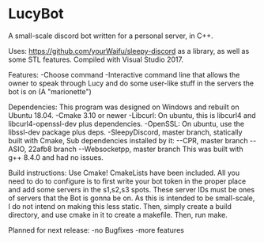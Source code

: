 # LucyBot
A small-scale discord bot written for a personal server, in C++.

Uses: https://github.com/yourWaifu/sleepy-discord as a library, as well as some STL features.
Compiled with Visual Studio 2017.

Features: 
-Choose command
-Interactive command line that allows the owner to speak through Lucy and do some user-like stuff in the servers the bot is on (A "marionette")

Dependencies: This program was designed on Windows and rebuilt on Ubuntu 18.04.
-Cmake 3.10 or newer
-Libcurl: On ubuntu, this is libcurl4 and libcurl4-openssl-dev plus dependencies.
-OpenSSL: On ubuntu, use the libssl-dev package plus deps.
-SleepyDiscord, master branch, statically built with Cmake, Sub dependencies installed by it:
--CPR, master branch
--ASIO, 22afb8 branch
--Websocketpp, master branch
This was built with g++ 8.4.0 and had no issues. 

Build instructions:
Use Cmake! CmakeLists have been included. All you need to do to configure is to first write your bot token in the proper place and add some servers in the s1,s2,s3 spots. These server IDs must be ones of servers that the Bot is gonna be on. As this is intended to be small-scale, I do not intend on making this less static.
Then, simply create a build directory, and use cmake in it to create a makefile. Then, run make. 

Planned for next release: 
-no Bugfixes
-more features
